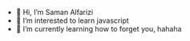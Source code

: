 - 👋 Hi, I’m Saman Alfarizi
- 👀 I’m interested to learn javascript
- 🌱 I’m currently learning how to forget you, hahaha
